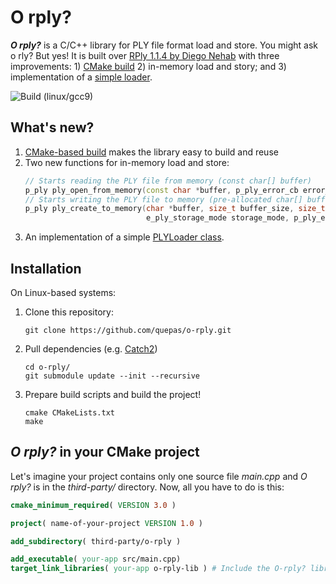 # O rply?

_**O rply?**_ is a C/C++ library for PLY file format load and store. You might ask o rly? But yes! It is built over [RPly 1.1.4 by Diego Nehab](http://w3.impa.br/~diego/software/rply/) with three improvements: 1) [CMake build](CMakeLists.txt) 2) in-memory load and story; and 3) implementation of a [simple loader](simple_loader/). 

![Build (linux/gcc9)](https://github.com/quepas/o-rply/workflows/Build%20(linux/gcc9)/badge.svg?branch=master)

## What's new?

1. [CMake-based build](CMakeLists.txt) makes the library easy to build and reuse
2. Two new functions for in-memory load and store:
    ```cpp
   // Starts reading the PLY file from memory (const char[] buffer)
   p_ply ply_open_from_memory(const char *buffer, p_ply_error_cb error_cb, long idata, void *pdata);
   // Starts writing the PLY file to memory (pre-allocated char[] buffer)
   p_ply ply_create_to_memory(char *buffer, size_t buffer_size, size_t *ply_size,
                               e_ply_storage_mode storage_mode, p_ply_error_cb error_cb, long idata, void *pdata);
    ```
3. An implementation of a simple [PLYLoader class](simple_loader/include/PLYLoader.hpp).

## Installation

On Linux-based systems:

1. Clone this repository:
    ```shell script
    git clone https://github.com/quepas/o-rply.git
    ```
2. Pull dependencies (e.g. [Catch2](https://github.com/catchorg/Catch2/))
    ```shell script
    cd o-rply/
    git submodule update --init --recursive
    ```
3. Prepare build scripts and build the project!
    ```shell script
    cmake CMakeLists.txt
    make
    ```
   
## _O rply?_ in your CMake project

Let's imagine your project contains only one source file _main.cpp_ and _O rply?_ is in the _third-party/_ directory.
Now, all you have to do is this:

```CMake
cmake_minimum_required( VERSION 3.0 )

project( name-of-your-project VERSION 1.0 )

add_subdirectory( third-party/o-rply )

add_executable( your-app src/main.cpp)
target_link_libraries( your-app o-rply-lib ) # Include the O-rply? library
```
